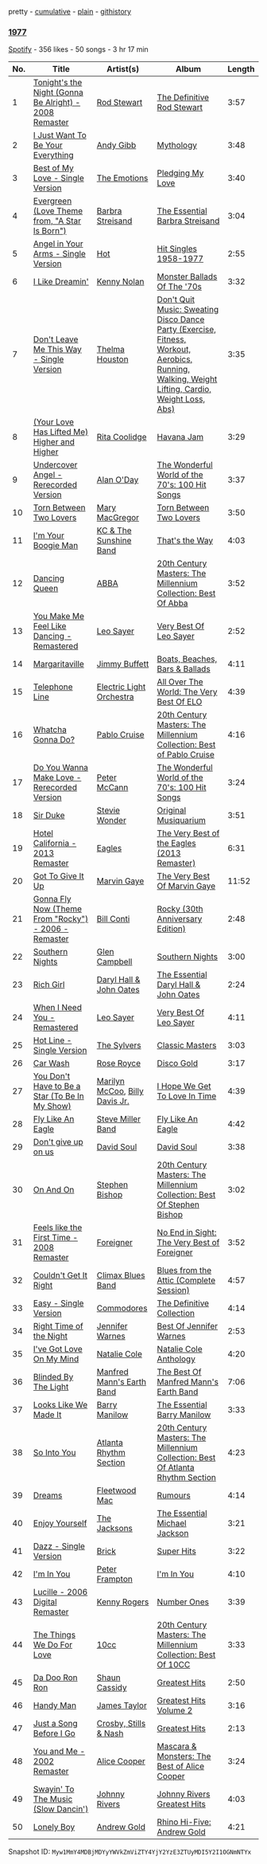 pretty - [cumulative](/playlists/cumulative/2cIkPMesqdx5VV6IAvX9bE.md) - [plain](/playlists/plain/2cIkPMesqdx5VV6IAvX9bE) - [githistory](https://github.githistory.xyz/mackorone/spotify-playlist-archive/blob/main/playlists/plain/2cIkPMesqdx5VV6IAvX9bE)

### [1977](https://open.spotify.com/playlist/2cIkPMesqdx5VV6IAvX9bE)

> 

[Spotify](https://open.spotify.com/user/spotify) - 356 likes - 50 songs - 3 hr 17 min

| No. | Title | Artist(s) | Album | Length |
|---|---|---|---|---|
| 1 | [Tonight's the Night \(Gonna Be Alright\) \- 2008 Remaster](https://open.spotify.com/track/52YNr0Hzvx9SbKjzbq49XL) | [Rod Stewart](https://open.spotify.com/artist/2y8Jo9CKhJvtfeKOsYzRdT) | [The Definitive Rod Stewart](https://open.spotify.com/album/16B8kK28QgKIYTb7XyLMuj) | 3:57 |
| 2 | [I Just Want To Be Your Everything](https://open.spotify.com/track/7qdqcC2OurUrqZBwlEFivG) | [Andy Gibb](https://open.spotify.com/artist/4YPqbAiLzBg5DIfsgQZ8QK) | [Mythology](https://open.spotify.com/album/1ePV6K6qtvsn7kUPMwqaWJ) | 3:48 |
| 3 | [Best of My Love \- Single Version](https://open.spotify.com/track/0dBIRqrKow6d4Tkv4DMSke) | [The Emotions](https://open.spotify.com/artist/64CuUOOirKmdAYLQSfaOyr) | [Pledging My Love](https://open.spotify.com/album/3XuQdwsTSHLSnfLNGyUlAN) | 3:40 |
| 4 | [Evergreen \(Love Theme from, "A Star Is Born"\)](https://open.spotify.com/track/5SuEUz1orwSwkfqgFlJUHG) | [Barbra Streisand](https://open.spotify.com/artist/7jmTilWYlKOuavFfmQAcu6) | [The Essential Barbra Streisand](https://open.spotify.com/album/03LP0iA5hWsCVeDFHMV7Z8) | 3:04 |
| 5 | [Angel in Your Arms \- Single Version](https://open.spotify.com/track/1X7deB82EPo7pLcMdVU6n8) | [Hot](https://open.spotify.com/artist/5QtSG5KWz4jEVNCf5eB0Ti) | [Hit Singles 1958\-1977](https://open.spotify.com/album/2OjQL0UdSY4q4zw1p5hSrn) | 2:55 |
| 6 | [I Like Dreamin'](https://open.spotify.com/track/66phwEmAaFu6sgl8WoTQtz) | [Kenny Nolan](https://open.spotify.com/artist/2SdZQXwwMAWw3INoSmOzur) | [Monster Ballads Of The '70s](https://open.spotify.com/album/4w8efFPLJAzO01yZ0aHS8T) | 3:32 |
| 7 | [Don't Leave Me This Way \- Single Version](https://open.spotify.com/track/2Nz3QEbXHJffxIlawxrcDp) | [Thelma Houston](https://open.spotify.com/artist/3sgUnR8TF35euWEV07RPyO) | [Don't Quit Music: Sweating Disco Dance Party \(Exercise, Fitness, Workout, Aerobics, Running, Walking, Weight Lifting, Cardio, Weight Loss, Abs\)](https://open.spotify.com/album/7JBKtdJwXL7SozPrt5GIYY) | 3:35 |
| 8 | [\(Your Love Has Lifted Me\) Higher and Higher](https://open.spotify.com/track/3mHnwzZOQd638wnFaPPKYd) | [Rita Coolidge](https://open.spotify.com/artist/1vnIL4DMlivP55ioM6KitW) | [Havana Jam](https://open.spotify.com/album/7puP9uhAE7gbbBc2NJxC91) | 3:29 |
| 9 | [Undercover Angel \- Rerecorded Version](https://open.spotify.com/track/11ZRIthoK7BEIpzzPkO7kc) | [Alan O'Day](https://open.spotify.com/artist/63f6RFsOlwDMnAuDwjB58Y) | [The Wonderful World of the 70's: 100 Hit Songs](https://open.spotify.com/album/5pVffpSDVlqPRADnKRmSRE) | 3:37 |
| 10 | [Torn Between Two Lovers](https://open.spotify.com/track/6mPXHCKVEWZNXjfQewzb9M) | [Mary MacGregor](https://open.spotify.com/artist/6GlDsAkQHOmNgtUZdJ4Amq) | [Torn Between Two Lovers](https://open.spotify.com/album/18VOxDr5RYG5z16lD5keNX) | 3:50 |
| 11 | [I'm Your Boogie Man](https://open.spotify.com/track/70hdDYlhkh3XfPo9F2QYja) | [KC & The Sunshine Band](https://open.spotify.com/artist/3mQBpAOMWYqAZyxtyeo4Lo) | [That's the Way](https://open.spotify.com/album/0s2FbS5fpR1mOrXf8WJwv9) | 4:03 |
| 12 | [Dancing Queen](https://open.spotify.com/track/6A3uXzP2vp9UgFjq0qGaQw) | [ABBA](https://open.spotify.com/artist/0LcJLqbBmaGUft1e9Mm8HV) | [20th Century Masters: The Millennium Collection: Best Of Abba](https://open.spotify.com/album/6xB2wi9d4JhnhDpspbqFHe) | 3:52 |
| 13 | [You Make Me Feel Like Dancing \- Remastered](https://open.spotify.com/track/1kuX1tb3QUKAalYEc4ai5t) | [Leo Sayer](https://open.spotify.com/artist/04LIHk1SobiQwt2tlupoAV) | [Very Best Of Leo Sayer](https://open.spotify.com/album/4rV5mwtsOjBXEld4KSjtIG) | 2:52 |
| 14 | [Margaritaville](https://open.spotify.com/track/6WSghLwg22eEsAAN6ffOKk) | [Jimmy Buffett](https://open.spotify.com/artist/28AyklUmMECPwdfo8NEsV0) | [Boats, Beaches, Bars & Ballads](https://open.spotify.com/album/1MYX7WK8eLA9rp8HgafL9T) | 4:11 |
| 15 | [Telephone Line](https://open.spotify.com/track/2glAJmXiv5elglswbJUB5P) | [Electric Light Orchestra](https://open.spotify.com/artist/7jefIIksOi1EazgRTfW2Pk) | [All Over The World: The Very Best Of ELO](https://open.spotify.com/album/5N6jHY6IigIUWiF5cE8FQY) | 4:39 |
| 16 | [Whatcha Gonna Do?](https://open.spotify.com/track/5mkNVpNE5n4biHtevTFgO0) | [Pablo Cruise](https://open.spotify.com/artist/3Y5abCLsMxsOLaZ8rYusSR) | [20th Century Masters: The Millennium Collection: Best of Pablo Cruise](https://open.spotify.com/album/09jxC4cmWYXuecx9kcJP2o) | 4:16 |
| 17 | [Do You Wanna Make Love \- Rerecorded Version](https://open.spotify.com/track/08lxWSr4fXgcBT90i7sSm1) | [Peter McCann](https://open.spotify.com/artist/6LJLkqGPy0xFsVCdPP6PJI) | [The Wonderful World of the 70's: 100 Hit Songs](https://open.spotify.com/album/5pVffpSDVlqPRADnKRmSRE) | 3:24 |
| 18 | [Sir Duke](https://open.spotify.com/track/3dTNNizDOulTTV5uwtEGct) | [Stevie Wonder](https://open.spotify.com/artist/7guDJrEfX3qb6FEbdPA5qi) | [Original Musiquarium](https://open.spotify.com/album/6QnqUBcQocB0U3nl8eBVjm) | 3:51 |
| 19 | [Hotel California \- 2013 Remaster](https://open.spotify.com/track/4Vn7TykT27PIygBiZjTR2s) | [Eagles](https://open.spotify.com/artist/0ECwFtbIWEVNwjlrfc6xoL) | [The Very Best of the Eagles \(2013 Remaster\)](https://open.spotify.com/album/5J0VCIp4TTsZBKOqWdbBSa) | 6:31 |
| 20 | [Got To Give It Up](https://open.spotify.com/track/2VtnDXZeLMPWyVqD7FKtAQ) | [Marvin Gaye](https://open.spotify.com/artist/3koiLjNrgRTNbOwViDipeA) | [The Very Best Of Marvin Gaye](https://open.spotify.com/album/113AzyLAbshZITpkRK4Gud) | 11:52 |
| 21 | [Gonna Fly Now \(Theme From "Rocky"\) \- 2006 \- Remaster](https://open.spotify.com/track/4hszow3YBRAbGGA0WbbR6r) | [Bill Conti](https://open.spotify.com/artist/272ygo5fv9cYsiCLcV0HV2) | [Rocky \(30th Anniversary Edition\)](https://open.spotify.com/album/6jIQRibdyP4gWULFLYAEbE) | 2:48 |
| 22 | [Southern Nights](https://open.spotify.com/track/7kv7zBjMtVf0eIJle2VZxn) | [Glen Campbell](https://open.spotify.com/artist/59hLmB5DrdihCYtNeFeW1U) | [Southern Nights](https://open.spotify.com/album/0R7Uw1tUUbWlV53BGKfjQ4) | 3:00 |
| 23 | [Rich Girl](https://open.spotify.com/track/5E3P9e1hvjyIOlFyqNB5eD) | [Daryl Hall & John Oates](https://open.spotify.com/artist/77tT1kLj6mCWtFNqiOmP9H) | [The Essential Daryl Hall & John Oates](https://open.spotify.com/album/0gCDvloPR42pZRZhmbGYVI) | 2:24 |
| 24 | [When I Need You \- Remastered](https://open.spotify.com/track/3cOdKdkpf39zuGnMoRgkwX) | [Leo Sayer](https://open.spotify.com/artist/04LIHk1SobiQwt2tlupoAV) | [Very Best Of Leo Sayer](https://open.spotify.com/album/4rV5mwtsOjBXEld4KSjtIG) | 4:11 |
| 25 | [Hot Line \- Single Version](https://open.spotify.com/track/6SrvyfmAxkLt9CULhf9a49) | [The Sylvers](https://open.spotify.com/artist/0efkWb9xKhT6H0E7kgSjFK) | [Classic Masters](https://open.spotify.com/album/1YWIa6QASbS8AkCWYiwI1H) | 3:03 |
| 26 | [Car Wash](https://open.spotify.com/track/57Yh1qszw18ZJ2gwOXhqOz) | [Rose Royce](https://open.spotify.com/artist/1OxJzMLmR9l5zPLap9OxuO) | [Disco Gold](https://open.spotify.com/album/2wFzaVmHfeDG8yNaAs7lYr) | 3:17 |
| 27 | [You Don't Have to Be a Star \(To Be In My Show\)](https://open.spotify.com/track/2JurHS80N98Yt3CdIBYz9M) | [Marilyn McCoo](https://open.spotify.com/artist/2jirMwr4cHJzjtx8vDX5IO), [Billy Davis Jr.](https://open.spotify.com/artist/090k1Fxa70NDQvkXmQBUfW) | [I Hope We Get To Love In Time](https://open.spotify.com/album/6Vwss896snaZfuyr351z99) | 4:39 |
| 28 | [Fly Like An Eagle](https://open.spotify.com/track/0BTYL86ryKRHvAndNeoiuP) | [Steve Miller Band](https://open.spotify.com/artist/6QtGlUje9TIkLrgPZrESuk) | [Fly Like An Eagle](https://open.spotify.com/album/3iqReiy2IaPI2N9sdLywER) | 4:42 |
| 29 | [Don't give up on us](https://open.spotify.com/track/23IWhAK0cYRwnBT5EE8i3u) | [David Soul](https://open.spotify.com/artist/2eFkm34OMSYRUwP4RAtXaT) | [David Soul](https://open.spotify.com/album/3bK8cxPBLUFkeBeoqzoWtx) | 3:38 |
| 30 | [On And On](https://open.spotify.com/track/3b930XMJSGl2qFh8t0HLeC) | [Stephen Bishop](https://open.spotify.com/artist/3JhRHqCi8HEzkJVWt19LtN) | [20th Century Masters: The Millennium Collection: Best Of Stephen Bishop](https://open.spotify.com/album/5xQPBKkD2vZQag95dVpyOs) | 3:02 |
| 31 | [Feels like the First Time \- 2008 Remaster](https://open.spotify.com/track/4kgGJcXALI1ppNA4NdkTw9) | [Foreigner](https://open.spotify.com/artist/6IRouO5mvvfcyxtPDKMYFN) | [No End in Sight: The Very Best of Foreigner](https://open.spotify.com/album/4VRXqPaa2ZTwC2AG364RWO) | 3:52 |
| 32 | [Couldn't Get It Right](https://open.spotify.com/track/1GBdajRQx0DdruVj8kxksv) | [Climax Blues Band](https://open.spotify.com/artist/4eeRviM714mXXeILmKHxh2) | [Blues from the Attic \(Complete Session\)](https://open.spotify.com/album/3EusC9RoW7wRA1IicrWzol) | 4:57 |
| 33 | [Easy \- Single Version](https://open.spotify.com/track/63Ee4QAXwCuHLFvXIHRS2u) | [Commodores](https://open.spotify.com/artist/6twIAGnYuIT1pncMAsXnEm) | [The Definitive Collection](https://open.spotify.com/album/2Rd1gDdcoKvdtwKRwFk3SF) | 4:14 |
| 34 | [Right Time of the Night](https://open.spotify.com/track/51DAF8ruk6NwGb1we5QQfF) | [Jennifer Warnes](https://open.spotify.com/artist/1BwHztAQKypBuy5WBEdJnG) | [Best Of Jennifer Warnes](https://open.spotify.com/album/5Er87iJtlkoE06D3PyFzmG) | 2:53 |
| 35 | [I've Got Love On My Mind](https://open.spotify.com/track/4IS8fT7zleM6Diha46btSd) | [Natalie Cole](https://open.spotify.com/artist/5tTsrGPwQRWUsHR2Xf7Ke9) | [Natalie Cole Anthology](https://open.spotify.com/album/64J3qlh1WF6x8DnrB8chqb) | 4:20 |
| 36 | [Blinded By The Light](https://open.spotify.com/track/7nfiM8DuaSJ61KaerHchcA) | [Manfred Mann's Earth Band](https://open.spotify.com/artist/2utNxkLhreF1oIfO8kQT3q) | [The Best Of Manfred Mann's Earth Band](https://open.spotify.com/album/0x2ixTpYF95FXOnUpNafxo) | 7:06 |
| 37 | [Looks Like We Made It](https://open.spotify.com/track/2FtLky5sftRTZuX2IXsD8L) | [Barry Manilow](https://open.spotify.com/artist/3alW3LYQS8K29z8C8NSLIX) | [The Essential Barry Manilow](https://open.spotify.com/album/2RIG6dV498CqdszzYfZYgA) | 3:33 |
| 38 | [So Into You](https://open.spotify.com/track/5mpzCj9l1pYsL4XOXiea84) | [Atlanta Rhythm Section](https://open.spotify.com/artist/0WgyCbru4tXnMsbTmX4mFw) | [20th Century Masters: The Millennium Collection: Best Of Atlanta Rhythm Section](https://open.spotify.com/album/72HlYFr3YD7gWjFacHOZ6f) | 4:23 |
| 39 | [Dreams](https://open.spotify.com/track/703BT1NQsfIwPFv8MXQ47m) | [Fleetwood Mac](https://open.spotify.com/artist/08GQAI4eElDnROBrJRGE0X) | [Rumours](https://open.spotify.com/album/63k57x0qOkUWEMR0dkMivh) | 4:14 |
| 40 | [Enjoy Yourself](https://open.spotify.com/track/3D97kRhZprR6RumFhDFIr4) | [The Jacksons](https://open.spotify.com/artist/2yrbLiuBmc9j81lTX3XUuI) | [The Essential Michael Jackson](https://open.spotify.com/album/77dNyQA0z8dV33M4so4eRY) | 3:21 |
| 41 | [Dazz \- Single Version](https://open.spotify.com/track/5gQCUf4lfy6GpuhdPzxQ6B) | [Brick](https://open.spotify.com/artist/4Uv0Jg45Oq7vBXXwQNhXyf) | [Super Hits](https://open.spotify.com/album/0NQ5vEtFfn6MDbFtNk3gUQ) | 3:22 |
| 42 | [I'm In You](https://open.spotify.com/track/03zB9duFz1JqLxAIYvGdac) | [Peter Frampton](https://open.spotify.com/artist/0543y7yrvny4KymoaneT4W) | [I'm In You](https://open.spotify.com/album/1yn9J074uklyngo5SGS49U) | 4:10 |
| 43 | [Lucille \- 2006 Digital Remaster](https://open.spotify.com/track/53JzReeFzXYkCUTCHuulkW) | [Kenny Rogers](https://open.spotify.com/artist/4tw2Lmn9tTPUv7Gy7mVPI4) | [Number Ones](https://open.spotify.com/album/00CBhqdZu9aooYsvTkYWgT) | 3:39 |
| 44 | [The Things We Do For Love](https://open.spotify.com/track/6fkK6FH4jXROo7GMwTR27S) | [10cc](https://open.spotify.com/artist/6i6WlGzQtXtz7GcC5H5st5) | [20th Century Masters: The Millennium Collection: Best Of 10CC](https://open.spotify.com/album/0NdAeRKEfxR075pjL5Ecjl) | 3:33 |
| 45 | [Da Doo Ron Ron](https://open.spotify.com/track/6HbWr2nVpk7vp2ow4BdLDN) | [Shaun Cassidy](https://open.spotify.com/artist/6XJ5IHDtW2OkjtwVllkANt) | [Greatest Hits](https://open.spotify.com/album/0PbWUWMMU3UJKWVkalXxD6) | 2:50 |
| 46 | [Handy Man](https://open.spotify.com/track/5DKVSmrckCdbHOmQTAFTFn) | [James Taylor](https://open.spotify.com/artist/0vn7UBvSQECKJm2817Yf1P) | [Greatest Hits Volume 2](https://open.spotify.com/album/7fNCStUd7WYRLavfWfsuno) | 3:16 |
| 47 | [Just a Song Before I Go](https://open.spotify.com/track/1wHJ3n8ERZljmfGXc1PRbe) | [Crosby, Stills & Nash](https://open.spotify.com/artist/2pdvghEHZJtgSXZ7cvNLou) | [Greatest Hits](https://open.spotify.com/album/5hVTcLOMdF852hzUu7HUCY) | 2:13 |
| 48 | [You and Me \- 2002 Remaster](https://open.spotify.com/track/5cb5zy7M3thVbZxjSK5Cvh) | [Alice Cooper](https://open.spotify.com/artist/3EhbVgyfGd7HkpsagwL9GS) | [Mascara & Monsters: The Best of Alice Cooper](https://open.spotify.com/album/1d4QbAGdK7t9IgKQ7fI6SP) | 3:24 |
| 49 | [Swayin' To The Music \(Slow Dancin'\)](https://open.spotify.com/track/6DPu98NjYnuvG2o0Lb8A7c) | [Johnny Rivers](https://open.spotify.com/artist/3TiISqKS6ESlMQ4WFfZJw2) | [Johnny Rivers Greatest Hits](https://open.spotify.com/album/6FR164kxGAKlxxt7JceLZU) | 4:03 |
| 50 | [Lonely Boy](https://open.spotify.com/track/4V0uQkCIquydgfUtfSnctU) | [Andrew Gold](https://open.spotify.com/artist/5fmvGUlMVgmnCn45f1he7d) | [Rhino Hi\-Five: Andrew Gold](https://open.spotify.com/album/6EXW6NvOhICAIUPAUmOv1G) | 4:21 |

Snapshot ID: `Myw1MmY4MDBjMDYyYWVkZmViZTY4YjY2YzE3ZTUyMDI5Y2I1OGNmNTYx`
